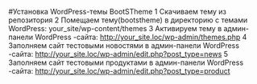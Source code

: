 #Установка WordPress-темы BootSTheme
1 Скачиваем тему из репозитория
2 Помещаем тему(bootstheme) в директорию с темами WordPress: your_site/wp-content/themes
3 Активируем тему в админ-панели WordPress -сайта: http://your_site.loc/wp-admin/themes.php
4 Заполняем сайт тестовыми новостями в админ-панели WordPress -сайта: http://your_site.loc/wp-admin/edit.php?post_type=news
5 Заполняем сайт тестовыми продуктами в админ-панели WordPress -сайта: http://your_site.loc/wp-admin/edit.php?post_type=product